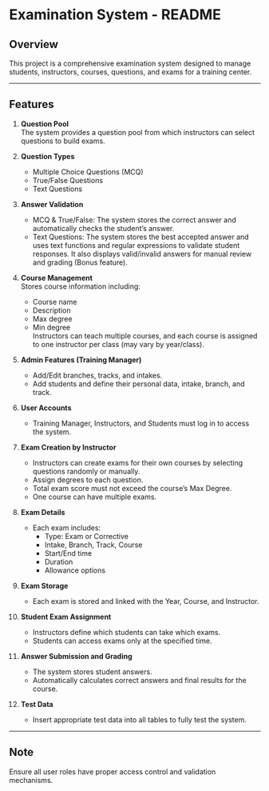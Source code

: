 # Examination System - README

## Overview
This project is a comprehensive examination system designed to manage students, instructors, courses, questions, and exams for a training center.

---

## Features

1. **Question Pool**  
   The system provides a question pool from which instructors can select questions to build exams.

2. **Question Types**  
   - Multiple Choice Questions (MCQ)  
   - True/False Questions  
   - Text Questions

3. **Answer Validation**
   - MCQ & True/False: The system stores the correct answer and automatically checks the student’s answer.
   - Text Questions: The system stores the best accepted answer and uses text functions and regular expressions to validate student responses. It also displays valid/invalid answers for manual review and grading (Bonus feature).

4. **Course Management**  
   Stores course information including:
   - Course name  
   - Description  
   - Max degree  
   - Min degree  
   Instructors can teach multiple courses, and each course is assigned to one instructor per class (may vary by year/class).

5. **Admin Features (Training Manager)**
   - Add/Edit branches, tracks, and intakes.
   - Add students and define their personal data, intake, branch, and track.

6. **User Accounts**  
   - Training Manager, Instructors, and Students must log in to access the system.

7. **Exam Creation by Instructor**
   - Instructors can create exams for their own courses by selecting questions randomly or manually.
   - Assign degrees to each question.
   - Total exam score must not exceed the course’s Max Degree.
   - One course can have multiple exams.

8. **Exam Details**
   - Each exam includes:
     - Type: Exam or Corrective  
     - Intake, Branch, Track, Course  
     - Start/End time  
     - Duration  
     - Allowance options

9. **Exam Storage**
   - Each exam is stored and linked with the Year, Course, and Instructor.

10. **Student Exam Assignment**
    - Instructors define which students can take which exams.
    - Students can access exams only at the specified time.

11. **Answer Submission and Grading**
    - The system stores student answers.
    - Automatically calculates correct answers and final results for the course.

12. **Test Data**
    - Insert appropriate test data into all tables to fully test the system.

---

## Note
Ensure all user roles have proper access control and validation mechanisms.
